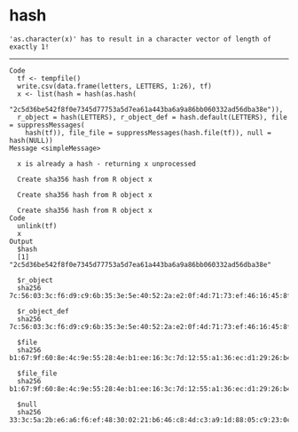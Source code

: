 # hash

    'as.character(x)' has to result in a character vector of length of exactly 1!

---

    Code
      tf <- tempfile()
      write.csv(data.frame(letters, LETTERS, 1:26), tf)
      x <- list(hash = hash(as.hash(
        "2c5d36be542f8f0e7345d77753a5d7ea61a443ba6a9a86bb060332ad56dba38e")),
      r_object = hash(LETTERS), r_object_def = hash.default(LETTERS), file = suppressMessages(
        hash(tf)), file_file = suppressMessages(hash.file(tf)), null = hash(NULL))
    Message <simpleMessage>
      
      x is already a hash - returning x unprocessed
      
      Create sha356 hash from R object x
      
      Create sha356 hash from R object x
      
      Create sha356 hash from R object x
    Code
      unlink(tf)
      x
    Output
      $hash
      [1] "2c5d36be542f8f0e7345d77753a5d7ea61a443ba6a9a86bb060332ad56dba38e"
      
      $r_object
      sha256 7c:56:03:3c:f6:d9:c9:6b:35:3e:5e:40:52:2a:e2:0f:4d:71:73:ef:46:16:45:8f:23:11:aa:0c:ff:ca:a8:a0 
      
      $r_object_def
      sha256 7c:56:03:3c:f6:d9:c9:6b:35:3e:5e:40:52:2a:e2:0f:4d:71:73:ef:46:16:45:8f:23:11:aa:0c:ff:ca:a8:a0 
      
      $file
      sha256 b1:67:9f:60:8e:4c:9e:55:28:4e:b1:ee:16:3c:7d:12:55:a1:36:ec:d1:29:26:b4:e6:ff:bf:4c:e3:79:68:01 
      
      $file_file
      sha256 b1:67:9f:60:8e:4c:9e:55:28:4e:b1:ee:16:3c:7d:12:55:a1:36:ec:d1:29:26:b4:e6:ff:bf:4c:e3:79:68:01 
      
      $null
      sha256 33:3c:5a:2b:e6:a6:f6:ef:48:30:02:21:b6:46:c8:4d:c3:a9:1d:88:05:c9:23:0c:23:5d:34:97:8b:1f:96:6d 
      

